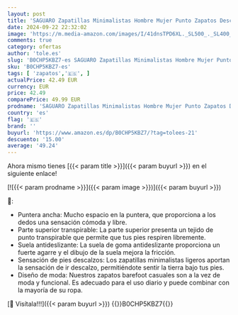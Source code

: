 ```yaml
---
layout: post
title: 'SAGUARO Zapatillas Minimalistas Hombre Mujer Punto Zapatos Descalzos Casuales Transpirable y Antideslizante Barefoot Calzado de Trail para Caminar Gimnasio  Luck Ⅰ  Azul Egeo  43 EU'
date: 2024-09-22 22:32:02
image: 'https://m.media-amazon.com/images/I/41dnsTPD6XL._SL500_._SL400_.jpg'
comments: true
category: ofertas
author: 'tole.es'
slug: 'B0CHP5KBZ7-es SAGUARO Zapatillas Minimalistas Hombre Mujer Punto Zapatos...'
sku: 'B0CHP5KBZ7-es'
tags: [ 'zapatos','🇪🇸', ]
actualPrice: 42.49 EUR
currency: EUR
price: 42.49
comparePrice: 49.99 EUR
prodname: 'SAGUARO Zapatillas Minimalistas Hombre Mujer Punto Zapatos Descalzos Casuales Transpirable y Antideslizante Barefoot Calzado de Trail para Caminar Gimnasio  Luck Ⅰ  Azul Egeo  43 EU'
country: 'es'
flag: '🇪🇸'
brand: ''
buyurl: 'https://www.amazon.es/dp/B0CHP5KBZ7/?tag=tolees-21'
descuento: '15.00'
average: '49.24'
---
```


Ahora mismo tienes [{{< param title >}}]({{< param buyurl >}}) en el siguiente enlace!

[![{{< param prodname >}}]({{< param image >}})]({{< param buyurl >}})

🔎:

- Puntera ancha: Mucho espacio en la puntera, que proporciona a los dedos una sensación cómoda y libre.
- Parte superior transpirable: La parte superior presenta un tejido de punto transpirable que permite que tus pies respiren libremente.
- Suela antideslizante: La suela de goma antideslizante proporciona un fuerte agarre y el dibujo de la suela mejora la fricción.
- Sensación de pies descalzos: Los zapatillas minimalistas ligeros aportan la sensación de ir descalzo, permitiéndote sentir la tierra bajo tus pies.
- Diseño de moda: Nuestros zapatos barefoot casuales son a la vez de moda y funcional. Es adecuado para el uso diario y puede combinar con la mayoría de su ropa.

[🛒 Visítala!!!]({{< param buyurl >}})
{{<world>}}B0CHP5KBZ7{{</world>}}
